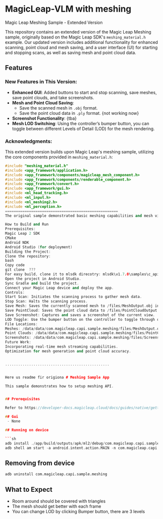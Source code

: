 # MagicLeap-VLM with meshing 


  Magic Leap Meshing Sample - Extended Version

This repository contains an extended version of the Magic Leap Meshing sample, originally based on the Magic Leap SDK's `meshing_material.h` example. Our updated version includes additional functionality for enhanced scanning, point cloud and mesh saving, and a user interface (UI) for starting and stopping scans, as well as saving mesh and point cloud data.

## Features

### New Features in This Version:
- **Enhanced GUI**: Added buttons to start and stop scanning, save meshes, save point clouds, and take screenshots.
- **Mesh and Point Cloud Saving**:
  - Save the scanned mesh in `.obj` format.
  - Save the point cloud data in `.ply` format. {not working now} 
- **Screenshot Functionality**: {tba} 
- **Mesh LOD Switching**: Using the controller’s bumper button, you can toggle between different Levels of Detail (LOD) for the mesh rendering.

### Acknowledgments:
This extended version builds upon Magic Leap's meshing sample, utilizing the core components provided in `meshing_material.h`:
```cpp
#include "meshing_material.h"
#include <app_framework/application.h>
#include <app_framework/components/magicleap_mesh_component.h>
#include <app_framework/components/renderable_component.h>
#include <app_framework/convert.h>
#include <app_framework/gui.h>
#include <ml_head_tracking.h>
#include <ml_input.h>
#include <ml_meshing2.h>
#include <ml_perception.h>
====================================================
The original sample demonstrated basic meshing capabilities and mesh visualization, which we have expanded to include mesh saving and a more user-friendly interface.

How to Build and Run
Prerequisites:
Magic Leap 2 SDK
CMake
Android NDK
Android Studio (for deployment)
Building the Project:
Clone the repository:
bash
Copy code
git clone  ??? 
For easy build, clone it to mlsdk direcotry: mlsdk\v1.7.0\samples\c_api\samples\meshingdk 
Open the project in Android Studio.
Sync Gradle and build the project.
Connect your Magic Leap device and deploy the app.
Controls:
Start Scan: Initiates the scanning process to gather mesh data.
Stop Scan: Halts the scanning process.
Save Mesh: Saves the currently scanned mesh to /files/MeshOutput.obj in .obj format.
Save PointCloud: Saves the point cloud data to /files/PointCloudOutput.ply.
Save Screenshot: Captures and saves a screenshot of the current view.
LOD Toggle: Use the bumper button on the controller to toggle through different Levels of Detail (LOD) for the mesh.
File Locations:
Meshes: /data/data/com.magicleap.capi.sample.meshing/files/MeshOutput.obj
Point Clouds: /data/data/com.magicleap.capi.sample.meshing/files/PointCloudOutput.ply
Screenshots: /data/data/com.magicleap.capi.sample.meshing/files/Screenshot.png
Future Work:
Incorporating real-time mesh streaming capabilities.
Optimization for mesh generation and point cloud accuracy.


................................................


Here us readme fir origiona # Meshing Sample App

This sample demonstrates how to setup meshing API.


## Prerequisites

Refer to https://developer-docs.magicleap.cloud/docs/guides/native/getting-started/native-getting-started

## Gui
 - None

## Running on device

```sh
adb install ./app/build/outputs/apk/ml2/debug/com.magicleap.capi.sample.meshing-debug.apk
adb shell am start -a android.intent.action.MAIN -n com.magicleap.capi.sample.meshing/android.app.NativeActivity
```

## Removing from device

```sh
adb uninstall com.magicleap.capi.sample.meshing
```

## What to Expect

 - Room around should be covered with triangles
 - The mesh should get better with each frame
 - You can change LOD by clicking Bumper button, there are 3 levels
